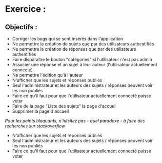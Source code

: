 # Exercice :
## Objectifs :

* Corriger les bugs qui se sont insérés dans l'application
* Ne permettre la création de sujets que par des utilisateurs authentifiés
* Ne permettre la création de réponses que par des utilisateurs authentifiés
* Faire disparaître le bouton "catégories" si l'utilisateur n'est pas admin
* Associer une réponse et un sujet à leur auteur (l'utilisateur actuellement connecté)
* Ne permettre l'édition qu'à l'auteur
* N'afficher que les sujets et réponses publiés
* Seul l'administrateur et les auteurs des sujets / réponses peuvent voir les non publiés
* Faire ce qu'il faut pour que l'utilisateur actuellement connecté puisse voter
* Faire de la page "Liste des sujets" la page d'accueil
* Supprimer la page d'accueil

_Pour les points bloquants, n'hésitez pas - quel paradoxe - à faire des recherches sur stackoverflow_


* N'afficher que les sujets et réponses publiés
* Seul l'administrateur et les auteurs des sujets / réponses peuvent voir les non publiés
* Faire ce qu'il faut pour que l'utilisateur actuellement connecté puisse voter
